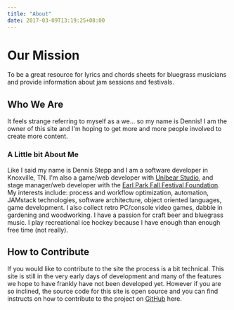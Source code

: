 ```yaml
---
title: "About"
date: 2017-03-09T13:19:25+08:00
---
```


# Our Mission

To be a great resource for lyrics and chords sheets for bluegrass musicians and provide information about jam sessions and festivals.

## Who We Are

It feels strange referring to myself as a we... so my name is Dennis! I am the owner of this site and I'm hoping to get more and more people involved to create more content. 

### A Little bit About Me 
Like I said my name is Dennis Stepp and I am a software developer in Knoxville, TN. I'm also a game/web developer with [Unibear Studio](http://unibearstudio.com/), and stage manager/web developer with the [Earl Park Fall Festival Foundation](https://www.earlparkfestival.org). My interests include: process and workflow optimization, automation, JAMstack technologies, software architecture, object oriented languages, game development. I also collect retro PC/console video games, dabble in gardening and woodworking. I have a passion for craft beer and bluegrass music. I play recreational ice hockey because I have enough than  enough free time (not really).


## How to Contribute

If you would like to contribute to the site the process is a bit technical. This site is still in the very early days of development and many of the features we hope to have frankly have not been developed yet. However if you are so inclined, the source code for this site is open source and you can find instructs on how to contribute to the project on [GitHub](https://github.com/destepp11/jamspace-bluegrass-site) here.